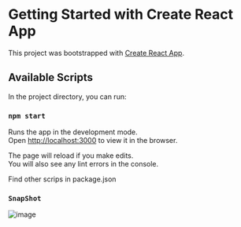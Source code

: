 # Getting Started with Create React App

This project was bootstrapped with [Create React App](https://github.com/facebook/create-react-app).

## Available Scripts

In the project directory, you can run:

### `npm start`

Runs the app in the development mode.\
Open [http://localhost:3000](http://localhost:3000) to view it in the browser.

The page will reload if you make edits.\
You will also see any lint errors in the console.

Find other scrips in package.json

### `SnapShot`
![image](https://user-images.githubusercontent.com/56015329/117827679-d5fa8f80-b28e-11eb-86b4-19db49a31a65.png)
